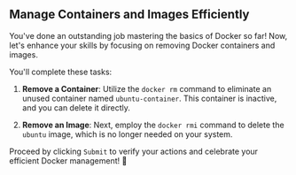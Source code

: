 ## Manage Containers and Images Efficiently

You've done an outstanding job mastering the basics of Docker so far! Now, let's enhance your skills by focusing on removing Docker containers and images.

You'll complete these tasks:

1. **Remove a Container**: Utilize the `docker rm` command to eliminate an unused container named `ubuntu-container`. This container is inactive, and you can delete it directly.

2. **Remove an Image**: Next, employ the `docker rmi` command to delete the `ubuntu` image, which is no longer needed on your system.

Proceed by clicking `Submit` to verify your actions and celebrate your efficient Docker management! 🚀